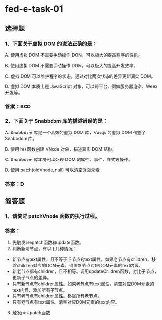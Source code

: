 # fed-e-task-01


## 选择题
### 1、下面关于虚拟 DOM 的说法正确的是：
A. 使用虚拟 DOM 不需要手动操作 DOM，可以极大的提高程序的性能。

B. 使用虚拟 DOM 不需要手动操作 DOM，可以极大的提高开发效率。

C. 虚拟 DOM 可以维护程序的状态，通过对比两次状态的差异更新真实 DOM。

D. 虚拟 DOM 本质上是 JavaScript 对象，可以跨平台，例如服务器渲染、Weex 开发等。

### 答案：BCD

### 2、下面关于 Snabbdom 库的描述错误的是：
A. Snabbdom 库是一个高效的虚拟 DOM 库，Vue.js 的虚拟 DOM 借鉴了 Snabbdom 库。

B. 使用 h() 函数创建 VNode 对象，描述真实 DOM 结构。

C. Snabbdom 库本身可以处理 DOM 的属性、事件、样式等操作。

D. 使用 patch(oldVnode, null) 可以清空页面元素

### 答案：D

## 简答题
### 1、请简述 patchVnode 函数的执行过程。

### 答案：

1. 先触发prepatch函数和update函数。
2. 判断新老节点，有以下几种情况：
- 新节点有text属性，且不等于旧节点的text属性。如果老节点有children，移除children对应的DOM元素。设置新节点对应DOM元素的text内容。
- 新老节点都有children，且不相等。调用updateChildren函数，对比子节点，更新子节点的差异。
- 只有新节点有children属性。如果老节点有text属性，清空对应DOM元素的text内容，添加所有子节点。
- 只有老节点有children属性。移除所有老节点。
- 只有老节点有text属性。清空对应DOM元素的text内容。
3. 触发postpatch函数
